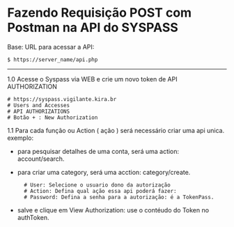 # Fazendo Requisição POST com Postman na API do SYSPASS

Base: URL para acessar a API:

    $ https://server_name/api.php

---

1.0 Acesse o Syspass via WEB e crie um novo token de API AUTHORIZATION

    # https://syspass.vigilante.kira.br
    # Users and Accesses
    # API AUTHORIZATIONS
    # Botão + : New Authorization

1.1 Para cada função ou Action ( ação ) será necessário criar uma api unica.
exemplo:
- para pesquisar detalhes de uma conta, será uma action: account/search.
- para criar uma category, será uma acction: category/create.
  
        # User: Selecione o usuario dono da autorização
        # Action: Defina qual ação essa api poderá fazer:
        # Password: Defina a senha para a autorização: é a TokenPass.

- salve e clique em View Authorization: use o contéudo do Token no authToken.
